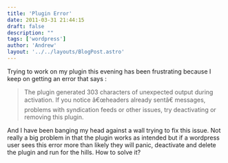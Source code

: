 ```yaml
---
title: 'Plugin Error'
date: 2011-03-31 21:44:15
draft: false
description: ""
tags: ['wordpress']
author: 'Andrew'
layout: '../../layouts/BlogPost.astro'
---
```


Trying to work on my plugin this evening has been frustrating because I keep on getting an error that says :

> The plugin generated 303 characters of unexpected output during activation. If you notice â€œheaders already sentâ€ messages, problems with syndication feeds or other issues, try deactivating or removing this plugin.

And I have been banging my head against a wall trying to fix this issue. Not really a big problem in that the plugin works as intended but if a wordpress user sees this error more than likely they will panic, deactivate and delete the plugin and run for the hills. How to solve it?
